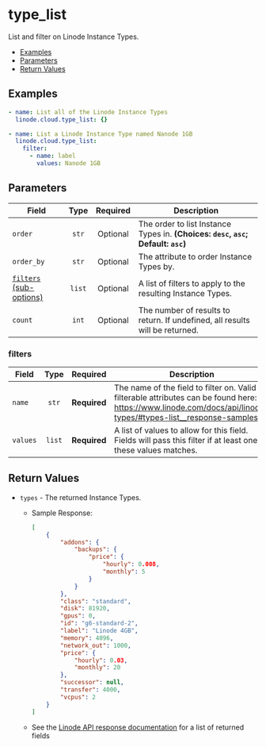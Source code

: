 # type_list

List and filter on Linode Instance Types.


- [Examples](#examples)
- [Parameters](#parameters)
- [Return Values](#return-values)

## Examples

```yaml
- name: List all of the Linode Instance Types
  linode.cloud.type_list: {}
```

```yaml
- name: List a Linode Instance Type named Nanode 1GB
  linode.cloud.type_list:
    filter:
      - name: label
        values: Nanode 1GB

```










## Parameters

| Field     | Type | Required | Description                                                                  |
|-----------|------|----------|------------------------------------------------------------------------------|
| `order` | <center>`str`</center> | <center>Optional</center> | The order to list Instance Types in.  **(Choices: `desc`, `asc`; Default: `asc`)** |
| `order_by` | <center>`str`</center> | <center>Optional</center> | The attribute to order Instance Types by.   |
| [`filters` (sub-options)](#filters) | <center>`list`</center> | <center>Optional</center> | A list of filters to apply to the resulting Instance Types.   |
| `count` | <center>`int`</center> | <center>Optional</center> | The number of results to return. If undefined, all results will be returned.   |





### filters

| Field     | Type | Required | Description                                                                  |
|-----------|------|----------|------------------------------------------------------------------------------|
| `name` | <center>`str`</center> | <center>**Required**</center> | The name of the field to filter on. Valid filterable attributes can be found here: https://www.linode.com/docs/api/linode-types/#types-list__response-samples   |
| `values` | <center>`list`</center> | <center>**Required**</center> | A list of values to allow for this field. Fields will pass this filter if at least one of these values matches.   |






## Return Values

- `types` - The returned Instance Types.

    - Sample Response:
        ```json
        [
            {
                "addons": {
                    "backups": {
                        "price": {
                            "hourly": 0.008,
                            "monthly": 5
                        }
                    }
                },
                "class": "standard",
                "disk": 81920,
                "gpus": 0,
                "id": "g6-standard-2",
                "label": "Linode 4GB",
                "memory": 4096,
                "network_out": 1000,
                "price": {
                    "hourly": 0.03,
                    "monthly": 20
                },
                "successor": null,
                "transfer": 4000,
                "vcpus": 2
            }
        ]
        ```
    - See the [Linode API response documentation](https://www.linode.com/docs/api/linode-types/#types-list__response-samples) for a list of returned fields


